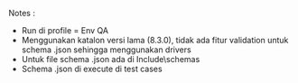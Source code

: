 Notes : 
- Run di profile = Env QA
- Menggunakan katalon versi lama (8.3.0), tidak ada fitur validation untuk schema .json sehingga menggunakan drivers
- Untuk file schema .json ada di Include\schemas
- Schema .json di execute di test cases